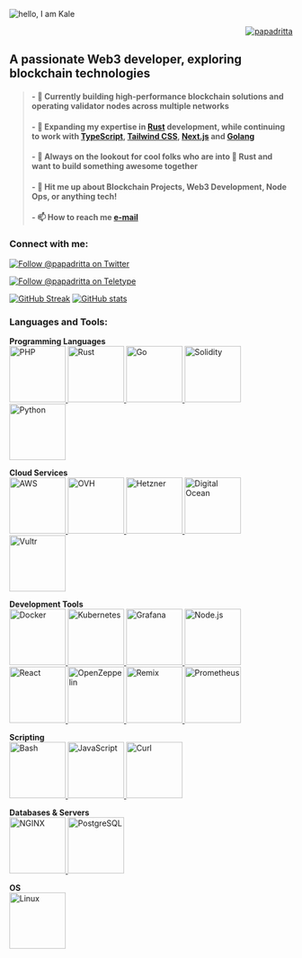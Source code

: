 ![hello, I am Kale](https://github.com/papadritta/papadritta/assets/90826754/9762a147-bb17-47f6-b0a0-c9698e24061f)

<p align="right"> <a href="https://github.com/papadritta" target="blank"><img src="https://img.shields.io/github/followers/papadritta" alt="papadritta" /></a>
  
<h2 align="left">A passionate Web3 developer, exploring blockchain technologies</h2>

> #### - 🔭 Currently building high-performance blockchain solutions and operating validator nodes across multiple networks
> #### - 🌱 Expanding my expertise in **[Rust](https://www.rust-lang.org)** development, while continuing to work with **[TypeScript](https://www.typescriptlang.org), [Tailwind CSS](https://tailwindcss.com), [Next.js](https://nextjs.org) and [Golang](https://go.dev)**
> #### - 🤝 Always on **the lookout for cool folks who are into 🦀 Rust and want to build something awesome together**
> #### - 💬 Hit me up about **Blockchain Projects, Web3 Development, Node Ops, or anything tech!**
> #### - 📫 How to reach me **<a href="mailto:papadritta@gmail.com">e-mail</a>**


<h3 align="left">Connect with me:</h3>
<p align="left">
<p align="left"> <a href="https://twitter.com/papadritta" target="_blank"><img src="https://img.shields.io/twitter/follow/papadritta" alt="Follow @papadritta on Twitter"/></a>
<p align="left"> <a href="https://teletype.in/@papadritta" target="blank"><img src="https://img.shields.io/badge/Follow_@Teletype-8A2BE2" alt="Follow @papadritta on Teletype" /></a>
</p>


[![GitHub Streak](https://github-readme-streak-my-stats.vercel.app?user=papadritta&theme=vision-friendly-dark)](https://git.io/streak-stats)
[![GitHub stats](https://github-readme-stats-tawny-ten-83.vercel.app/api?username=papadritta&show_icons=true&theme=midnight-purple)](https://github.com/papadritta/github-readme-stats)

<h3 align="left">Languages and Tools:</h3>
<p align="left"> 
  <!-- 1. Programming Languages -->
  <strong>Programming Languages</strong><br>
  <a href="https://www.php.net" target="_blank" rel="noreferrer"> <img src="https://github.com/papadritta/papadritta/assets/90826754/c9c17e60-3185-4de6-8a2b-3fc0d98051d2" alt="PHP" width="100" height="100"/> </a>
  <a href="https://www.rust-lang.org" target="_blank" rel="noreferrer"> <img src="https://github.com/papadritta/papadritta/assets/90826754/52817e98-c83e-4116-a7af-6a1b5621d99c" alt="Rust" width="100" height="100"/> </a>
  <a href="https://golang.org" target="_blank" rel="noreferrer"> <img src="https://github.com/papadritta/papadritta/assets/90826754/087b747a-7f59-4144-9525-72b6f2508ebc" alt="Go" width="100" height="100"/> </a>
  <a href="https://soliditylang.org/" target="_blank" rel="noreferrer"> <img src="https://github.com/papadritta/papadritta/assets/90826754/82aa15af-9f9f-4541-9f1d-ef6feb1717e5" alt="Solidity" width="100" height="100"/> </a>
  <a href="https://www.python.org/" target="_blank" rel="noreferrer"> <img src="https://github.com/papadritta/papadritta/assets/90826754/37866420-3580-4506-8616-61a181a1d5a5" alt="Python" width="100" height="100"/> </a>

  <!-- 2. Cloud Services -->
  <strong>Cloud Services</strong><br>
  <a href="https://aws.amazon.com" target="_blank" rel="noreferrer"> <img src="https://github.com/papadritta/papadritta/assets/90826754/c3f4e117-37b1-4943-8df0-5e66a0201406" alt="AWS" width="100" height="100"/> </a>
  <a href="https://www.ovh.com" target="_blank" rel="noreferrer"> <img src="https://github.com/papadritta/papadritta/assets/90826754/312c228f-b001-401a-8565-1f6e0fc47c7f" alt="OVH" width="100" height="100"/> </a>
  <a href="https://www.hetzner.com/" target="_blank" rel="noreferrer"> <img src="https://github.com/papadritta/papadritta/assets/90826754/ddba60d3-3476-4346-870f-1531747da4bb" alt="Hetzner" width="100" height="100"/> </a>
  <a href="https://www.digitalocean.com/" target="_blank" rel="noreferrer"> <img src="https://github.com/papadritta/papadritta/assets/90826754/3cf8bab3-c8f4-4160-be16-8d1ac88e7f98" alt="Digital Ocean" width="100" height="100"/> </a>
  <a href="https://www.vultr.com/" target="_blank" rel="noreferrer"> <img src="https://github.com/papadritta/papadritta/assets/90826754/871fea84-5b46-4ae6-b879-05adaf4cdd60" alt="Vultr" width="100" height="100"/> </a>

  <!-- 3. Development Tools -->
  <strong>Development Tools</strong><br>
  <a href="https://www.docker.com/" target="_blank" rel="noreferrer"> <img src="https://github.com/papadritta/papadritta/assets/90826754/aff94983-d84b-46f5-894f-45ff46e90ec4" alt="Docker" width="100" height="100"/> </a>
  <a href="https://kubernetes.io" target="_blank" rel="noreferrer"> <img src="https://github.com/papadritta/papadritta/assets/90826754/ff441b37-3f00-4240-85d8-21d684c3daba" alt="Kubernetes" width="100" height="100"/> </a>
  <a href="https://grafana.com" target="_blank" rel="noreferrer"> <img src="https://github.com/papadritta/papadritta/assets/90826754/2af1ee2f-046a-4fea-8df0-bec50df21764" alt="Grafana" width="100" height="100"/> </a>
  <a href="https://nodejs.org" target="_blank" rel="noreferrer"> <img src="https://github.com/papadritta/papadritta/assets/90826754/ba7f7ce6-62dc-40d0-b395-a5c4eb034a61" alt="Node.js" width="100" height="100"/> </a>
  <a href="https://reactjs.org/" target="_blank" rel="noreferrer"> <img src="https://github.com/papadritta/papadritta/assets/90826754/91cb10e2-8e1e-4dd3-a987-f78cee22695e" alt="React" width="100" height="100"/> </a>
  <a href="https://openzeppelin.com/" target="_blank" rel="noreferrer"> <img src="https://github.com/papadritta/papadritta/assets/90826754/5e62a13b-d00e-4587-a026-d233a73a993d" alt="OpenZeppelin" width="100" height="100"/> </a>
  <a href="https://remix.ethereum.org/" target="_blank" rel="noreferrer"> <img src="https://github.com/papadritta/papadritta/assets/90826754/2ea53784-1771-4a57-ac8b-8a45c8aa4820" alt="Remix" width="100" height="100"/> </a>
  <a href="https://prometheus.io/" target="_blank" rel="noreferrer"> <img src="https://github.com/papadritta/papadritta/assets/90826754/dfa6c8a7-d914-4429-9045-032f03fbb782" alt="Prometheus" width="100" height="100"/> </a>

  <!-- 4. Scripting -->
  <strong>Scripting</strong><br>
  <a href="https://www.gnu.org/software/bash/" target="_blank" rel="noreferrer"> <img src="https://github.com/papadritta/papadritta/assets/90826754/7e403362-d0b7-470a-965f-92ce5c62f25e" alt="Bash" width="100" height="100"/> </a>
  <a href="https://developer.mozilla.org/en-US/docs/Web/JavaScript" target="_blank" rel="noreferrer"> <img src="https://github.com/papadritta/papadritta/assets/90826754/76d9b13a-48b3-415c-b8a9-205f67a2df55" alt="JavaScript" width="100" height="100"/> </a>
  <a href="https://curl.se/" target="_blank" rel="noreferrer"> <img src="https://github.com/papadritta/papadritta/assets/90826754/d0210ca2-c4ea-4d0d-82a0-9f912b1494fa" alt="Curl" width="100" height="100"/> </a>

  <!-- 5. Databases & Servers -->
  <strong>Databases & Servers</strong><br>
  <a href="https://www.nginx.com" target="_blank" rel="noreferrer"> <img src="https://github.com/papadritta/papadritta/assets/90826754/ca9e5ad4-cf24-4b01-8018-0afbb6dd9b82" alt="NGINX" width="100" height="100"/> </a>
  <a href="https://www.postgresql.org" target="_blank" rel="noreferrer"> <img src="https://github.com/papadritta/papadritta/assets/90826754/4074e795-be97-40f1-849e-4c5f17a6660b" alt="PostgreSQL" width="100" height="100"/> </a>

  <!-- 6. OS -->
  <strong>OS</strong><br>
  <a href="https://www.linux.org/" target="_blank" rel="noreferrer"> <img src="https://github.com/papadritta/papadritta/assets/90826754/26ffc49b-3535-4ee9-b7b5-92675a5cd9a0" alt="Linux" width="100" height="100"/> </a>
</p>
